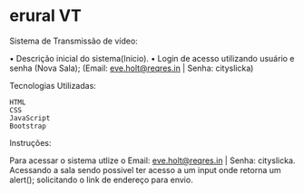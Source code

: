 # erural VT
 Sistema de Transmissão de vídeo:

• Descrição inicial do sistema(Inicio).
• Login de acesso utilizando usuário e senha (Nova Sala); (Email: eve.holt@reqres.in | Senha: cityslicka)



Tecnologias Utilizadas:

    HTML
    CSS
    JavaScript
    Bootstrap

Instruções:

Para acessar o sistema utlize o Email: eve.holt@reqres.in | Senha: cityslicka. Acessando a sala sendo possivel ter acesso a um input onde retorna um alert(); solicitando o link de endereço para envio.
